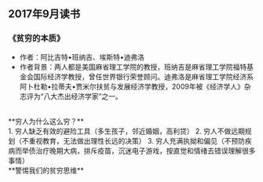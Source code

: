 ## 2017年9月读书
### 《贫穷的本质》
* 作者：阿比吉特•班纳吉、埃斯特•迪弗洛
* 作者背景：两人都是美国麻省理工学院的教授，班纳吉是麻省理工学院福特基金会国际经济学教授，曾任世界银行荣誉顾问。迪弗洛是麻省理工学院经济系阿卜杜勒•拉蒂夫•贾米尔扶贫与发展经济学教授，2009年被《经济学人》杂志评为“八大杰出经济学家”之一。
<br>
**穷人为什么这么穷？**<br>
1. 穷人缺乏有效的避险工具（多生孩子，邻近婚姻，高利贷）
2. 穷人不做远期规划（不重视教育，无法做出理性长远的决策）
3. 穷人充满执拗和偏见（不预防疾病而举债治疗晚期大病，排斥疫苗，沉迷电子游戏，按直觉和情绪去错误理解很多事情）
<br>
**警惕我们的贫穷思维**<br>
